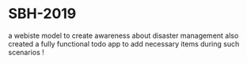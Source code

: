 # SBH-2019
a webiste model to create awareness about disaster management
also created a fully functional todo app to add necessary items during such scenarios !
